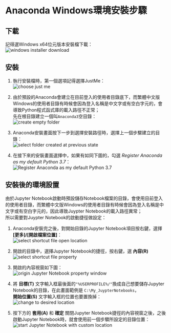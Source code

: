 # Anaconda Windows環境安裝步驟

## 下載

記得選Windows x64位元版本安裝檔下載：  
![windows installer download](./win/download_installer.png)

## 安裝

1. 執行安裝檔時，第一個選項記得選擇JustMe：  
   ![choose just me](./win/install_01.png)

2. 由於預設的Anaconda會建立在目前登入的使用者目錄底下，而繁體中文版Windows的使用者目錄有時候會因為登入名稱是中文字或有空白字元的，會導致Python程式函式庫的載入路徑不正常；  
   先在根目錄建立一個叫`Anaconda3`空目錄：  
   ![create empty folder](./win/install_02-1.png)

3. Anaconda安裝畫面按下一步到選擇安裝路徑時，選擇上一個步驟建立的目錄：  
   ![select folder created at previous state](./win/install_02-2.png)

4. 在接下來的安裝畫面選擇中，如果有如同下圖的，勾選 *Register Anaconda as my default Python 3.7*：  
   ![Register Anaconda as my default Python 3.7](./win/install_02-3.png)

## 安裝後的環境設置

由於Jupyter Notebook啟動時預設儲存Notebook檔案的目錄，會使用目前登入的使用者目錄，而繁體中文版Windows的使用者目錄有時候會因為登入名稱是中文字或有空白字元的，因此導致Juypter Notebook的載入路徑異常；  
所以需要對Juypter Notebook的啟動捷徑做設定：

1. Anaconda安裝完之後，對開始目錄的Jupyter Notebook項目按右鍵，選擇 **[更多]/[開啟檔案位置]**：  
   ![select shortcut file open location](./win/config_01.png)

2. 開啟的目錄中，選擇Jupyter Notebook的捷徑，按右鍵，選 **內容(R)**  
   ![select shortcut file property](./win/config_02.png)

3. 開啟的內容視窗如下圖：  
   ![origin Jupyter Notebook property window](./win/config_03-1.png)

4. 將 **目標(T)** 文字輸入框最後面的`"%USERPROFILE%/"`換成自己想要儲存Jupyter Notebook的目錄，在此畫面範例是 `C:\My_JuypterNotebooks`，  
   **開始位置(S)** 文字輸入框的位置也要置換掉：  
   ![change to desired location](./win/config_03-2.png)

5. 按下方的 **套用(A)** 和 **確定** 關閉Jupyter Notebook捷徑的內容視窗之後，之後啟動Jupyter Notebook時，就會使用前一個步驟所設定的目錄位置：
   ![start Jupyter Notebook with custom location](./win/config_04.png)
